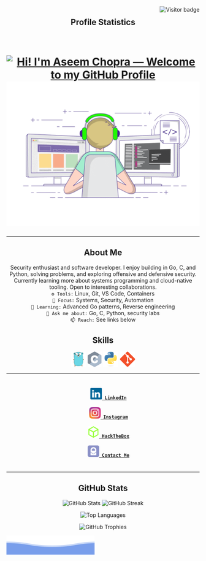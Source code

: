 <img align="right" src="https://visitor-badge.laobi.icu/badge?page_id=aseemchopra25.aseemchopra25" alt="Visitor badge" loading="lazy">
<h2 align="center">Profile Statistics</h2>
<br>
<p align=center>
  <h1 align="center">
  <a href="https://github.com/aseemchopra25">
    <img src="https://readme-typing-svg.demolab.com?color=9fef00&size=30&center=true&vCenter=true&width=550&lines=Hi!+I'm+Aseem+Chopra;Welcome+to+my+Github+Profile" alt="Hi! I'm Aseem Chopra — Welcome to my GitHub Profile" loading="lazy">
    <img src="https://raw.githubusercontent.com/aseemchopra25/external-files/main/coder.gif" alt="Coder animation" loading="lazy">
  </a>
</h1>
<hr>
<h2 align="center">About Me</h2>
<p align="center">
  Security enthusiast and software developer. I enjoy building in Go, C, and Python,
  solving problems, and exploring offensive and defensive security.
  Currently learning more about systems programming and cloud-native tooling.
  Open to interesting collaborations.
  <br>
  <code>⚙️ Tools:</code> Linux, Git, VS Code, Containers
  <br>
  <code>🎯 Focus:</code> Systems, Security, Automation
  <br>
  <code>🌱 Learning:</code> Advanced Go patterns, Reverse engineering
  <br>
  <code>💬 Ask me about:</code> Go, C, Python, security labs
  <br>
  <code>📫 Reach:</code> See links below
  <br>
</p>
<h2 align="center">Skills</h2>
<p align="center">
  <code><img title="Go" height="40" src="img/go.svg" alt="Go logo" loading="lazy"></code>
  <code><img title="C" height="40" src="img/c.svg" alt="C logo" loading="lazy"></code>
  <code><img title="Python" height="40" src="img/python-original.svg" alt="Python logo" loading="lazy"></code>
  <code><img title="Git" height="40" src="img/git-original.svg" alt="Git logo" loading="lazy"></code>
  
</p>
<hr>
</p>
<h4 align="center">
  <code>
    <a href="https://www.linkedin.com/in/aseemchopra/" title="LinkedIn Profile"><img width="30" src="img/linkedin.svg" alt="" loading="lazy"> LinkedIn</a>
  </code>
  <code>
    <a href="https://www.instagram.com/aseemchopra25/" title="Instagram Profile"><img width="30" src="img/instagram.svg" alt="" loading="lazy"> Instagram</a>
  </code>
  <code>
    <a href="https://www.hackthebox.eu/profile/23243" title="HackTheBox Profile"><img width="30" src="img/htb.svg" alt="" loading="lazy"> HackTheBox</a>
  </code>
  <code>
    <a href="mailto:aseemchopra@protonmail.com" title="Protonmail"><img width="30" src="img/protonmail.svg" alt="" loading="lazy"> Contact Me</a>
  </code>
</h4>
<hr>
<h2 align="center">GitHub Stats</h2>
<p align="center">
  <img alt="GitHub Stats" src="https://github-readme-stats.vercel.app/api?username=aseemchopra25&show_icons=true&theme=radical&hide_title=true" height="160" loading="lazy">
  <img alt="GitHub Streak" src="https://streak-stats.demolab.com?user=aseemchopra25&theme=radical&hide_border=true" height="160" loading="lazy">
</p>
<p align="center">
  <img alt="Top Languages" src="https://github-readme-stats.vercel.app/api/top-langs/?username=aseemchopra25&layout=compact&theme=radical&langs_count=8" height="160" loading="lazy">
</p>
<p align="center">
  <img alt="GitHub Trophies" src="https://github-profile-trophy.vercel.app/?username=aseemchopra25&theme=radical&no-frame=true&row=1&column=6" loading="lazy">
</p>
<img align="center" src="https://raw.githubusercontent.com/aseemchopra25/external-files/main/bottom_header.svg" alt="Decorative footer banner" loading="lazy">
